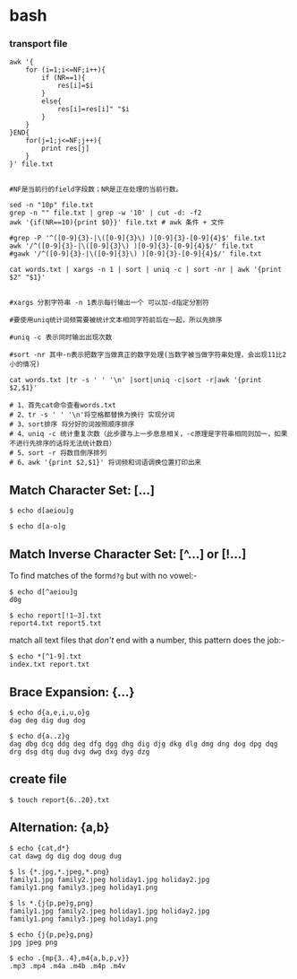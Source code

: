 # bash

### transport file

```text
awk '{
    for (i=1;i<=NF;i++){
        if (NR==1){
            res[i]=$i
        }
        else{
            res[i]=res[i]" "$i
        }
    }
}END{
    for(j=1;j<=NF;j++){
        print res[j]
    }
}' file.txt


#NF是当前行的field字段数；NR是正在处理的当前行数。
```

```text
sed -n "10p" file.txt
grep -n "" file.txt | grep -w '10' | cut -d: -f2
awk '{if(NR==10){print $0}}' file.txt # awk 条件 + 文件
```

```text
#grep -P '^([0-9]{3}-|\([0-9]{3}\) )[0-9]{3}-[0-9]{4}$' file.txt
awk '/^([0-9]{3}-|\([0-9]{3}\) )[0-9]{3}-[0-9]{4}$/' file.txt
#gawk '/^([0-9]{3}-|\([0-9]{3}\) )[0-9]{3}-[0-9]{4}$/' file.txt
```

```text
cat words.txt | xargs -n 1 | sort | uniq -c | sort -nr | awk '{print $2" "$1}'


#xargs 分割字符串 -n 1表示每行输出一个 可以加-d指定分割符

#要使用uniq统计词频需要被统计文本相同字符前后在一起，所以先排序 

#uniq -c 表示同时输出出现次数

#sort -nr 其中-n表示把数字当做真正的数字处理(当数字被当做字符串处理，会出现11比2小的情况)
```



```text
cat words.txt |tr -s ' ' '\n' |sort|uniq -c|sort -r|awk '{print $2,$1}'

# 1、首先cat命令查看words.txt
# 2、tr -s ' ' '\n'将空格都替换为换行 实现分词
# 3、sort排序 将分好的词按照顺序排序
# 4、uniq -c 统计重复次数（此步骤与上一步息息相关，-c原理是字符串相同则加一，如果不进行先排序的话将无法统计数目）
# 5、sort -r 将数目倒序排列
# 6、awk '{print $2,$1}' 将词频和词语调换位置打印出来
```

## **Match Character Set: \[...\]**

```text
$ echo d[aeiou]g
```

```text
$ echo d[a-o]g
```

## **Match Inverse Character Set: \[^...\] or \[!...\]**

To find matches of the form`d?g` but with no vowel:-

```text
$ echo d[^aeiou]g
d0g
```

```text
$ echo report[!1–3].txt
report4.txt report5.txt
```

 match all text files that _don’t_ end with a number, this pattern does the job:-

```text
$ echo *[^1-9].txt
index.txt report.txt
```

## **Brace Expansion: {...}**

```text
$ echo d{a,e,i,u,o}g
dag deg dig dug dog
```



```text
$ echo d{a..z}g
dag dbg dcg ddg deg dfg dgg dhg dig djg dkg dlg dmg dng dog dpg dqg drg dsg dtg dug dvg dwg dxg dyg dzg
```

## create file 

```text
$ touch report{6..20}.txt
```

## **Alternation: {a,b}**

```text
$ echo {cat,d*}
cat dawg dg dig dog doug dug
```

```text
$ ls {*.jpg,*.jpeg,*.png}
family1.jpg family2.jpeg holiday1.jpg holiday2.jpg
family1.png family3.jpeg holiday1.png
```

```text
$ ls *.{j{p,pe}g,png}
family1.jpg family2.jpeg holiday1.jpg holiday2.jpg
family1.png family3.jpeg holiday1.png
```

```text
$ echo {j{p,pe}g,png}
jpg jpeg png
```

```text
$ echo .{mp{3..4},m4{a,b,p,v}}
.mp3 .mp4 .m4a .m4b .m4p .m4v
```


